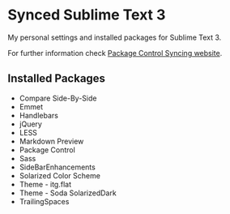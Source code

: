 # Synced Sublime Text 3

My personal settings and installed packages for Sublime Text 3.

For further information check [Package Control Syncing website](https://packagecontrol.io/docs/syncing).

## Installed Packages
- Compare Side-By-Side
- Emmet
- Handlebars
- jQuery
- LESS
- Markdown Preview
- Package Control
- Sass
- SideBarEnhancements
- Solarized Color Scheme
- Theme - itg.flat
- Theme - Soda SolarizedDark
- TrailingSpaces